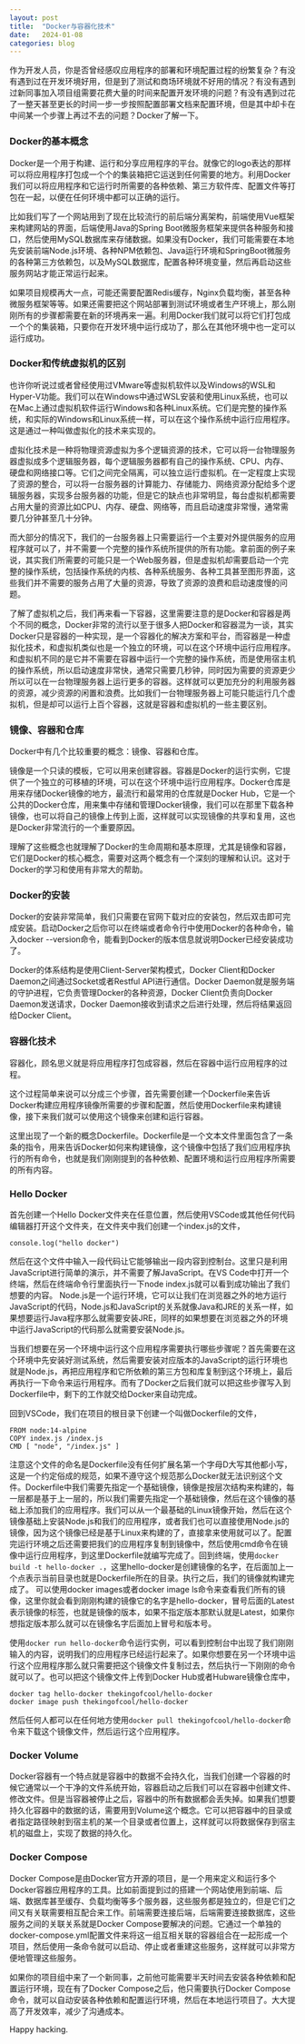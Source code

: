```yaml
---
layout: post
title:  "Docker与容器化技术"
date:   2024-01-08
categories: blog
---
```


作为开发人员，你是否曾经感叹应用程序的部署和环境配置过程的纷繁复杂？有没有遇到过在开发环境好用，但是到了测试和商场环境就不好用的情况？有没有遇到过新同事加入项目组需要花费大量的时间来配置开发环境的问题？有没有遇到过花了一整天甚至更长的时间一步一步按照配置部署文档来配置环境，但是其中却卡在中间某一个步骤上再过不去的问题？Docker了解一下。

### Docker的基本概念
Docker是一个用于构建、运行和分享应用程序的平台。就像它的logo表达的那样可以将应用程序打包成一个个的集装箱把它运送到任何需要的地方。利用Docker我们可以将应用程序和它运行时所需要的各种依赖、第三方软件库、配置文件等打包在一起，以便在任何环境中都可以正确的运行。

比如我们写了一个网站用到了现在比较流行的前后端分离架构，前端使用Vue框架来构建网站的界面，后端使用Java的Spring Boot微服务框架来提供各种服务和接口，然后使用MySQL数据库来存储数据。如果没有Docker，我们可能需要在本地先安装前端Node.js环境、各种NPM依赖包、Java运行环境和SpringBoot微服务的各种第三方依赖包，以及MySQL数据库，配置各种环境变量，然后再启动这些服务网站才能正常运行起来。

如果项目规模再大一点，可能还需要配置Redis缓存，Nginx负载均衡，甚至各种微服务框架等等。如果还需要把这个网站部署到测试环境或者生产环境上，那么刚刚所有的步骤都需要在新的环境再来一遍。利用Docker我们就可以将它们打包成一个个的集装箱，只要你在开发环境中运行成功了，那么在其他环境中也一定可以运行成功。

### Docker和传统虚拟机的区别
也许你听说过或者曾经使用过VMware等虚拟机软件以及Windows的WSL和Hyper-V功能。我们可以在Windows中通过WSL安装和使用Linux系统，也可以在Mac上通过虚拟机软件运行Windows和各种Linux系统。它们是完整的操作系统，和实际的Windows和Linux系统一样，可以在这个操作系统中运行应用程序。这是通过一种叫做虚拟化的技术来实现的。

虚拟化技术是一种将物理资源虚拟为多个逻辑资源的技术，它可以将一台物理服务器虚拟成多个逻辑服务器，每个逻辑服务器都有自己的操作系统、CPU、内存、硬盘和网络接口等。它们之间完全隔离，可以独立运行虚拟机。在一定程度上实现了资源的整合，可以将一台服务器的计算能力、存储能力、网络资源分配给多个逻辑服务器，实现多台服务器的功能，但是它的缺点也非常明显，每台虚拟机都需要占用大量的资源比如CPU、内存、硬盘、网络等，而且启动速度非常慢，通常需要几分钟甚至几十分钟。

而大部分的情况下，我们的一台服务器上只需要运行一个主要对外提供服务的应用程序就可以了，并不需要一个完整的操作系统所提供的所有功能。拿前面的例子来说，其实我们所需要的可能只是一个Web服务器，但是虚拟机却需要启动一个完整的操作系统，包括操作系统的内核、各种系统服务、各种工具甚至图形界面，这些我们并不需要的服务占用了大量的资源，导致了资源的浪费和启动速度慢的问题。

了解了虚拟机之后，我们再来看一下容器，这里需要注意的是Docker和容器是两个不同的概念，Docker非常的流行以至于很多人把Docker和容器混为一谈，其实Docker只是容器的一种实现，是一个容器化的解决方案和平台，而容器是一种虚拟化技术，和虚拟机类似也是一个独立的环境，可以在这个环境中运行应用程序。和虚拟机不同的是它并不需要在容器中运行一个完整的操作系统，而是使用宿主机的操作系统，所以启动速度非常快，通常只需要几秒钟，同时因为需要的资源更少所以可以在一台物理服务器上运行更多的容器。这样就可以更加充分的利用服务器的资源，减少资源的闲置和浪费。比如我们一台物理服务器上可能只能运行几个虚拟机，但是却可以运行上百个容器，这就是容器和虚拟机的一些主要区别。

### 镜像、容器和仓库
Docker中有几个比较重要的概念：镜像、容器和仓库。

镜像是一个只读的模板，它可以用来创建容器。容器是Docker的运行实例，它提供了一个独立的可移植的环境，可以在这个环境中运行应用程序。Docker仓库是用来存储Docker镜像的地方，最流行和最常用的仓库就是Docker Hub，它是一个公共的Docker仓库，用来集中存储和管理Docker镜像，我们可以在那里下载各种镜像，也可以将自己的镜像上传到上面，这样就可以实现镜像的共享和复用，这也是Docker非常流行的一个重要原因。

理解了这些概念也就理解了Docker的生命周期和基本原理，尤其是镜像和容器，它们是Docker的核心概念，需要对这两个概念有一个深刻的理解和认识。这对于Docker的学习和使用有非常大的帮助。

### Docker的安装
Docker的安装非常简单，我们只需要在官网下载对应的安装包，然后双击即可完成安装。启动Docker之后你可以在终端或者命令行中使用Docker的各种命令，输入docker --version命令，能看到Docker的版本信息就说明Docker已经安装成功了。

Docker的体系结构是使用Client-Server架构模式，Docker Client和Docker Daemon之间通过Socket或者Restful API进行通信。Docker Daemon就是服务端的守护进程，它负责管理Docker的各种资源，Docker Client负责向Docker Daemon发送请求，Docker Daemon接收到请求之后进行处理，然后将结果返回给Docker Client。

### 容器化技术
容器化，顾名思义就是将应用程序打包成容器，然后在容器中运行应用程序的过程。

这个过程简单来说可以分成三个步骤，首先需要创建一个Dockerfile来告诉Docker构建应用程序镜像所需要的步骤和配置，然后使用Dockerfile来构建镜像，接下来我们就可以使用这个镜像来创建和运行容器。

这里出现了一个新的概念Dockerfile。Dockerfile是一个文本文件里面包含了一条条的指令，用来告诉Docker如何来构建镜像，这个镜像中包括了我们应用程序执行的所有命令，也就是我们刚刚提到的各种依赖、配置环境和运行应用程序所需要的所有内容。

### Hello Docker
首先创建一个Hello Docker文件夹在任意位置，然后使用VSCode或其他任何代码编辑器打开这个文件夹，在文件夹中我们创建一个index.js的文件，
```
console.log("hello docker")
```
然后在这个文件中输入一段代码让它能够输出一段内容到控制台。这里只是利用JavaScript进行简单的演示，并不需要了解JavaScript。在VS Code中打开一个终端，然后在终端命令行里面执行一下node index.js就可以看到成功输出了我们想要的内容。
Node.js是一个运行环境，它可以让我们在浏览器之外的地方运行JavaScript的代码，Node.js和JavaScript的关系就像Java和JRE的关系一样，如果想要运行Java程序那么就需要安装JRE，同样的如果想要在浏览器之外的环境中运行JavaScript的代码那么就需要安装Node.js。

当我们想要在另一个环境中运行这个应用程序需要执行哪些步骤呢？首先需要在这个环境中先安装好测试系统，然后需要安装对应版本的JavaScript的运行环境也就是Node.js，再把应用程序和它所依赖的第三方包和库复制到这个环境上，最后再执行一下命令来运行用程序。而有了Docker之后我们就可以把这些步骤写入到Dockerfile中，剩下的工作就交给Docker来自动完成。

回到VSCode，我们在项目的根目录下创建一个叫做Dockerfile的文件，
```
FROM node:14-alpine
COPY index.js /index.js 
CMD [ "node", "/index.js" ]
```
注意这个文件的命名是Dockerfile没有任何扩展名第一个字母D大写其他都小写，这是一个约定俗成的规范，如果不遵守这个规范那么Docker就无法识别这个文件。Dockerfile中我们需要先指定一个基础镜像，镜像是按层次结构来构建的，每一层都是基于上一层的，所以我们需要先指定一个基础镜像，然后在这个镜像的基础上添加我们的应用程序。我们可以从一个最基础的Linux镜像开始，然后在这个镜像基础上安装Node.js和我们的应用程序，或者我们也可以直接使用Node.js的镜像，因为这个镜像已经是基于Linux来构建的了，直接拿来使用就可以了。配置完运行环境之后还需要把我们的应用程序复制到镜像中，然后使用cmd命令在镜像中运行应用程序，到这里Dockerfile就编写完成了。回到终端，使用`docker build -t hello-docker .`，这里hello-docker是创建镜像的名字，在后面加上一个点表示当前目录也就是Dockerfile所在的目录。执行之后，我们的镜像就构建完成了。
可以使用docker images或者docker image ls命令来查看我们所有的镜像，这里你就会看到刚刚构建的镜像它的名字是hello-docker，冒号后面的Latest表示镜像的标签，也就是镜像的版本，如果不指定版本那默认就是Latest，如果你想指定版本那么就可以在镜像名字后面加上冒号和版本号。

使用`docker run hello-docker`命令运行实例，可以看到控制台中出现了我们刚刚输入的内容，说明我们的应用程序已经运行起来了。如果你想要在另一个环境中运行这个应用程序那么就只需要把这个镜像文件复制过去，然后执行一下刚刚的命令就可以了。也可以把这个镜像文件上传到Docker Hub或者Hubware镜像仓库中，
```
docker tag hello-docker thekingofcool/hello-docker
docker image push thekingofcool/hello-docker
```
然后任何人都可以在任何地方使用`docker pull thekingofcool/hello-docker`命令来下载这个镜像文件，然后运行这个应用程序。

### Docker Volume
Docker容器有一个特点就是容器中的数据不会持久化，当我们创建一个容器的时候它通常以一个干净的文件系统开始，容器启动之后我们可以在容器中创建文件、修改文件。但是当容器被停止之后，容器中的所有数据都会丢失掉。如果我们想要持久化容器中的数据的话，需要用到Volume这个概念。它可以把容器中的目录或者指定路径映射到宿主机的某一个目录或者位置上，这样就可以将数据保存到宿主机的磁盘上，实现了数据的持久化。

### Docker Compose
Docker Compose是由Docker官方开源的项目，是一个用来定义和运行多个Docker容器应用程序的工具。比如前面提到过的搭建一个网站使用到前端、后端、数据库甚至缓存、负载均衡等多个服务器，这些服务都是独立的，但是它们之间又有关联需要相互配合来工作。前端需要连接后端，后端需要连接数据库，这些服务之间的关联关系就是Docker Compose要解决的问题。它通过一个单独的docker-compose.yml配置文件来将这一组互相关联的容器组合在一起形成一个项目，然后使用一条命令就可以启动、停止或者重建这些服务，这样就可以非常方便地管理这些服务。

如果你的项目组中来了一个新同事，之前他可能需要半天时间去安装各种依赖和配置运行环境，现在有了Docker Compose之后，他只需要执行Docker Compose命令，就可以自动安装各种依赖和配置运行环境，然后在本地运行项目了。大大提高了开发效率，减少了沟通成本。

Happy hacking.
